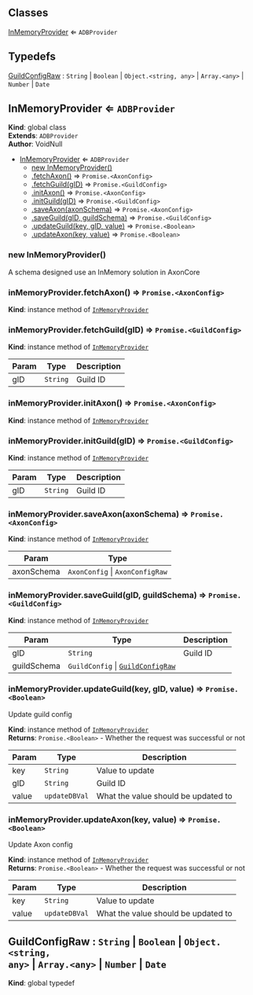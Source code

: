 ## Classes

<dl>
<dt><a href="#InMemoryProvider">InMemoryProvider</a> ⇐ <code>ADBProvider</code></dt>
<dd></dd>
</dl>

## Typedefs

<dl>
<dt><a href="#GuildConfigRaw">GuildConfigRaw</a> : <code>String</code> | <code>Boolean</code> | <code>Object.&lt;string, any&gt;</code> | <code>Array.&lt;any&gt;</code> | <code>Number</code> | <code>Date</code></dt>
<dd></dd>
</dl>

<a name="InMemoryProvider"></a>

## InMemoryProvider ⇐ <code>ADBProvider</code>
**Kind**: global class  
**Extends**: <code>ADBProvider</code>  
**Author**: VoidNull  

* [InMemoryProvider](#InMemoryProvider) ⇐ <code>ADBProvider</code>
    * [new InMemoryProvider()](#new_InMemoryProvider_new)
    * [.fetchAxon()](#InMemoryProvider+fetchAxon) ⇒ <code>Promise.&lt;AxonConfig&gt;</code>
    * [.fetchGuild(gID)](#InMemoryProvider+fetchGuild) ⇒ <code>Promise.&lt;GuildConfig&gt;</code>
    * [.initAxon()](#InMemoryProvider+initAxon) ⇒ <code>Promise.&lt;AxonConfig&gt;</code>
    * [.initGuild(gID)](#InMemoryProvider+initGuild) ⇒ <code>Promise.&lt;GuildConfig&gt;</code>
    * [.saveAxon(axonSchema)](#InMemoryProvider+saveAxon) ⇒ <code>Promise.&lt;AxonConfig&gt;</code>
    * [.saveGuild(gID, guildSchema)](#InMemoryProvider+saveGuild) ⇒ <code>Promise.&lt;GuildConfig&gt;</code>
    * [.updateGuild(key, gID, value)](#InMemoryProvider+updateGuild) ⇒ <code>Promise.&lt;Boolean&gt;</code>
    * [.updateAxon(key, value)](#InMemoryProvider+updateAxon) ⇒ <code>Promise.&lt;Boolean&gt;</code>

<a name="new_InMemoryProvider_new"></a>

### new InMemoryProvider()
A schema designed use an InMemory solution in AxonCore

<a name="InMemoryProvider+fetchAxon"></a>

### inMemoryProvider.fetchAxon() ⇒ <code>Promise.&lt;AxonConfig&gt;</code>
**Kind**: instance method of [<code>InMemoryProvider</code>](#InMemoryProvider)  
<a name="InMemoryProvider+fetchGuild"></a>

### inMemoryProvider.fetchGuild(gID) ⇒ <code>Promise.&lt;GuildConfig&gt;</code>
**Kind**: instance method of [<code>InMemoryProvider</code>](#InMemoryProvider)  

| Param | Type | Description |
| --- | --- | --- |
| gID | <code>String</code> | Guild ID |

<a name="InMemoryProvider+initAxon"></a>

### inMemoryProvider.initAxon() ⇒ <code>Promise.&lt;AxonConfig&gt;</code>
**Kind**: instance method of [<code>InMemoryProvider</code>](#InMemoryProvider)  
<a name="InMemoryProvider+initGuild"></a>

### inMemoryProvider.initGuild(gID) ⇒ <code>Promise.&lt;GuildConfig&gt;</code>
**Kind**: instance method of [<code>InMemoryProvider</code>](#InMemoryProvider)  

| Param | Type | Description |
| --- | --- | --- |
| gID | <code>String</code> | Guild ID |

<a name="InMemoryProvider+saveAxon"></a>

### inMemoryProvider.saveAxon(axonSchema) ⇒ <code>Promise.&lt;AxonConfig&gt;</code>
**Kind**: instance method of [<code>InMemoryProvider</code>](#InMemoryProvider)  

| Param | Type |
| --- | --- |
| axonSchema | <code>AxonConfig</code> \| <code>AxonConfigRaw</code> | 

<a name="InMemoryProvider+saveGuild"></a>

### inMemoryProvider.saveGuild(gID, guildSchema) ⇒ <code>Promise.&lt;GuildConfig&gt;</code>
**Kind**: instance method of [<code>InMemoryProvider</code>](#InMemoryProvider)  

| Param | Type | Description |
| --- | --- | --- |
| gID | <code>String</code> | Guild ID |
| guildSchema | <code>GuildConfig</code> \| [<code>GuildConfigRaw</code>](#GuildConfigRaw) |  |

<a name="InMemoryProvider+updateGuild"></a>

### inMemoryProvider.updateGuild(key, gID, value) ⇒ <code>Promise.&lt;Boolean&gt;</code>
Update guild config

**Kind**: instance method of [<code>InMemoryProvider</code>](#InMemoryProvider)  
**Returns**: <code>Promise.&lt;Boolean&gt;</code> - Whether the request was successful or not  

| Param | Type | Description |
| --- | --- | --- |
| key | <code>String</code> | Value to update |
| gID | <code>String</code> | Guild ID |
| value | <code>updateDBVal</code> | What the value should be updated to |

<a name="InMemoryProvider+updateAxon"></a>

### inMemoryProvider.updateAxon(key, value) ⇒ <code>Promise.&lt;Boolean&gt;</code>
Update Axon config

**Kind**: instance method of [<code>InMemoryProvider</code>](#InMemoryProvider)  
**Returns**: <code>Promise.&lt;Boolean&gt;</code> - Whether the request was successful or not  

| Param | Type | Description |
| --- | --- | --- |
| key | <code>String</code> | Value to update |
| value | <code>updateDBVal</code> | What the value should be updated to |

<a name="GuildConfigRaw"></a>

## GuildConfigRaw : <code>String</code> \| <code>Boolean</code> \| <code>Object.&lt;string, any&gt;</code> \| <code>Array.&lt;any&gt;</code> \| <code>Number</code> \| <code>Date</code>
**Kind**: global typedef  
